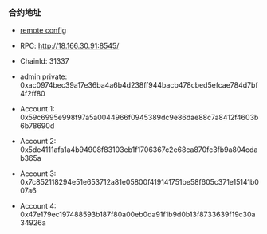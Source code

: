 ### 合约地址
- [remote config](./scripts/config/remote_config.json)
- RPC: http://18.166.30.91:8545/
- ChainId: 31337

- admin private: 0xac0974bec39a17e36ba4a6b4d238ff944bacb478cbed5efcae784d7bf4f2ff80
- Account 1: 0x59c6995e998f97a5a0044966f0945389dc9e86dae88c7a8412f4603b6b78690d
- Account 2: 0x5de4111afa1a4b94908f83103eb1f1706367c2e68ca870fc3fb9a804cdab365a
- Account 3: 0x7c852118294e51e653712a81e05800f419141751be58f605c371e15141b007a6
- Account 4: 0x47e179ec197488593b187f80a00eb0da91f1b9d0b13f8733639f19c30a34926a